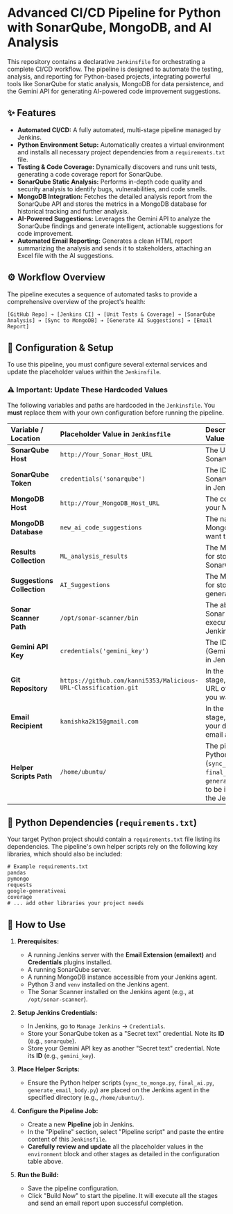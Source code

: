 # Advanced CI/CD Pipeline for Python with SonarQube, MongoDB, and AI Analysis

This repository contains a declarative `Jenkinsfile` for orchestrating a complete CI/CD workflow. The pipeline is designed to automate the testing, analysis, and reporting for Python-based projects, integrating powerful tools like SonarQube for static analysis, MongoDB for data persistence, and the Gemini API for generating AI-powered code improvement suggestions.

## ✨ Features

* **Automated CI/CD:** A fully automated, multi-stage pipeline managed by Jenkins.
* **Python Environment Setup:** Automatically creates a virtual environment and installs all necessary project dependencies from a `requirements.txt` file.
* **Testing & Code Coverage:** Dynamically discovers and runs unit tests, generating a code coverage report for SonarQube.
* **SonarQube Static Analysis:** Performs in-depth code quality and security analysis to identify bugs, vulnerabilities, and code smells.
* **MongoDB Integration:** Fetches the detailed analysis report from the SonarQube API and stores the metrics in a MongoDB database for historical tracking and further analysis.
* **AI-Powered Suggestions:** Leverages the Gemini API to analyze the SonarQube findings and generate intelligent, actionable suggestions for code improvement.
* **Automated Email Reporting:** Generates a clean HTML report summarizing the analysis and sends it to stakeholders, attaching an Excel file with the AI suggestions.

## ⚙️ Workflow Overview

The pipeline executes a sequence of automated tasks to provide a comprehensive overview of the project's health:

`[GitHub Repo] ➔ [Jenkins CI] ➔ [Unit Tests & Coverage] ➔ [SonarQube Analysis] ➔ [Sync to MongoDB] ➔ [Generate AI Suggestions] ➔ [Email Report]`

## 🔧 Configuration & Setup

To use this pipeline, you must configure several external services and update the placeholder values within the `Jenkinsfile`.

### ⚠️ **Important:** Update These Hardcoded Values

The following variables and paths are hardcoded in the `Jenkinsfile`. You **must** replace them with your own configuration before running the pipeline.

| Variable / Location | Placeholder Value in `Jenkinsfile` | Description / Your Value |
| :--- | :--- | :--- |
| **SonarQube Host** | `http://Your_Sonar_Host_URL` | The URL of your SonarQube server. |
| **SonarQube Token**| `credentials('sonarqube')` | The ID of your SonarQube token stored in Jenkins Credentials. |
| **MongoDB Host** | `http://Your_MongoDB_Host_URL` | The connection URI for your MongoDB instance. |
| **MongoDB Database**| `new_ai_code_suggestions` | The name of the MongoDB database you want to use. |
| **Results Collection**| `ML_analysis_results` | The MongoDB collection for storing the raw SonarQube metrics. |
| **Suggestions Collection**| `AI_Suggestions` | The MongoDB collection for storing the AI-generated suggestions. |
| **Sonar Scanner Path**| `/opt/sonar-scanner/bin` | The absolute path to the Sonar Scanner executable on your Jenkins agent. |
| **Gemini API Key**| `credentials('gemini_key')` | The ID of your Google AI (Gemini) API key stored in Jenkins Credentials. |
| **Git Repository** | `https://github.com/kanni5353/Malicious-URL-Classification.git` | In the 'Checkout Code' stage, change this to the URL of the repository you want to analyze. |
| **Email Recipient** | `kanishka2k15@gmail.com` | In the 'Send Email' stage, change this to your desired recipient's email address. |
| **Helper Scripts Path**| `/home/ubuntu/` | The pipeline expects the Python helper scripts (`sync_to_mongo.py`, `final_ai.py`, `generate_email_body.py`) to be in this directory on the Jenkins agent. |

## 🐍 Python Dependencies (`requirements.txt`)

Your target Python project should contain a `requirements.txt` file listing its dependencies. The pipeline's own helper scripts rely on the following key libraries, which should also be included:

```
# Example requirements.txt
pandas
pymongo
requests
google-generativeai
coverage
# ... add other libraries your project needs
```

## 🚀 How to Use

1.  **Prerequisites:**
    * A running Jenkins server with the **Email Extension (emailext)** and **Credentials** plugins installed.
    * A running SonarQube server.
    * A running MongoDB instance accessible from your Jenkins agent.
    * Python 3 and `venv` installed on the Jenkins agent.
    * The Sonar Scanner installed on the Jenkins agent (e.g., at `/opt/sonar-scanner`).

2.  **Setup Jenkins Credentials:**
    * In Jenkins, go to `Manage Jenkins` -> `Credentials`.
    * Store your SonarQube token as a "Secret text" credential. Note its **ID** (e.g., `sonarqube`).
    * Store your Gemini API key as another "Secret text" credential. Note its **ID** (e.g., `gemini_key`).

3.  **Place Helper Scripts:**
    * Ensure the Python helper scripts (`sync_to_mongo.py`, `final_ai.py`, `generate_email_body.py`) are placed on the Jenkins agent in the specified directory (e.g., `/home/ubuntu/`).

4.  **Configure the Pipeline Job:**
    * Create a new **Pipeline** job in Jenkins.
    * In the "Pipeline" section, select "Pipeline script" and paste the entire content of this `Jenkinsfile`.
    * **Carefully review and update** all the placeholder values in the `environment` block and other stages as detailed in the configuration table above.

5.  **Run the Build:**
    * Save the pipeline configuration.
    * Click "Build Now" to start the pipeline. It will execute all the stages and send an email report upon successful completion.
